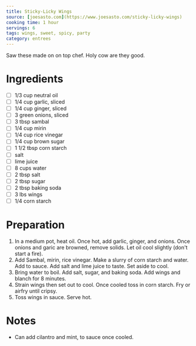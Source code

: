 ```yaml
---
title: Sticky-Licky Wings
source: [joesasto.com](https://www.joesasto.com/sticky-licky-wings)
cooking time: 1 hour
servings: 6
tags: wings, sweet, spicy, party
category: entrees
---
```


Saw these made on on top chef. Holy cow are they good.

Ingredients
===========

* [ ] 1/3 cup neutral oil
* [ ] 1/4 cup garlic, sliced
* [ ] 1/4 cup ginger, sliced
* [ ] 3 green onions, sliced
* [ ] 3 tbsp sambal
* [ ] 1/4 cup mirin
* [ ] 1/4 cup rice vinegar
* [ ] 1/4 cup brown sugar
* [ ] 1 1/2 tbsp corn starch
* [ ] salt
* [ ] lime juice
* [ ] 8 cups water
* [ ] 2 tbsp salt
* [ ] 2 tbsp sugar
* [ ] 2 tbsp baking soda
* [ ] 3 lbs wings
* [ ] 1/4 corn starch

Preparation
===========
1. In a medium pot, heat oil. Once hot, add garlic, ginger, and onions. Once onions and garic are browned, remove solids. Let oil cool slightly (don't start a fire). 
2. Add Sambal, mirin, rice vinegar. Make a slurry of corn starch and water. Add to sauce. Add salt and lime juice to taste. Set aside to cool.
3. Bring water to boil. Add salt, sugar, and baking soda. Add wings and blanch for 8 minutes. 
4. Strain wings then set out to cool. Once cooled toss in corn starch. Fry or airfry until cripsy.
5. Toss wings in sauce. Serve hot.

Notes
=====

* Can add cilantro and mint, to sauce once cooled.
